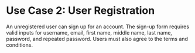 # Use Case 2: User Registration

An unregistered user can sign up for an account. The sign-up form requires valid inputs for username, email, first name, middle name, last name, password, and repeated password. Users must also agree to the terms and conditions.